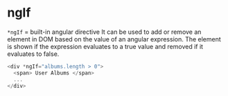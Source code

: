 # ngIf

`*ngIf` = built-in angular directive It can be used to add or remove an element in DOM based on the value of an angular expression. The element is shown if the expression evaluates to a true value and removed if it evaluates to false.

```javascript
<div *ngIf="albums.length > 0">
  <span> User Albums </span>
  ...
</div>
```

